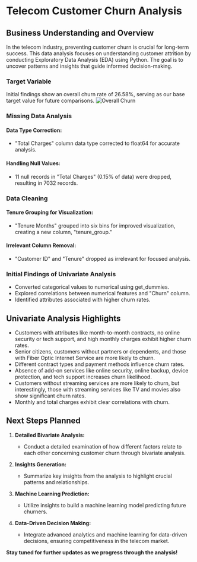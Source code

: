 # Telecom Customer Churn Analysis

## Business Understanding and Overview

In the telecom industry, preventing customer churn is crucial for long-term success. This data analysis focuses on understanding customer attrition by conducting Exploratory Data Analysis (EDA) using Python. The goal is to uncover patterns and insights that guide informed decision-making.

### Target Variable
Initial findings show an overall churn rate of 26.58%, serving as our base target value for future comparisons.
![Overall Churn](path/to/churn_rate_graph.png)
### Missing Data Analysis

#### Data Type Correction:
- "Total Charges" column data type corrected to float64 for accurate analysis.

#### Handling Null Values:
- 11 null records in "Total Charges" (0.15% of data) were dropped, resulting in 7032 records.

### Data Cleaning

#### Tenure Grouping for Visualization:
- "Tenure Months" grouped into six bins for improved visualization, creating a new column, "tenure_group."

#### Irrelevant Column Removal:
- "Customer ID" and "Tenure" dropped as irrelevant for focused analysis.

### Initial Findings of Univariate Analysis

- Converted categorical values to numerical using get_dummies.
- Explored correlations between numerical features and "Churn" column.
- Identified attributes associated with higher churn rates.

## Univariate Analysis Highlights

- Customers with attributes like month-to-month contracts, no online security or tech support, and high monthly charges exhibit higher churn rates.
- Senior citizens, customers without partners or dependents, and those with Fiber Optic Internet Service are more likely to churn.
- Different contract types and payment methods influence churn rates.
- Absence of add-on services like online security, online backup, device protection, and tech support increases churn likelihood.
- Customers without streaming services are more likely to churn, but interestingly, those with streaming services like TV and movies also show significant churn rates.
- Monthly and total charges exhibit clear correlations with churn.

## Next Steps Planned

1. **Detailed Bivariate Analysis:**
   - Conduct a detailed examination of how different factors relate to each other concerning customer churn through bivariate analysis.

2. **Insights Generation:**
   - Summarize key insights from the analysis to highlight crucial patterns and relationships.

3. **Machine Learning Prediction:**
   - Utilize insights to build a machine learning model predicting future churners.

4. **Data-Driven Decision Making:**
   - Integrate advanced analytics and machine learning for data-driven decisions, ensuring competitiveness in the telecom market.

**Stay tuned for further updates as we progress through the analysis!**
